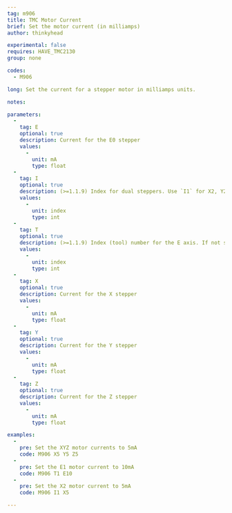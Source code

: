 ```yaml
---
tag: m906
title: TMC Motor Current
brief: Set the motor current (in milliamps)
author: thinkyhead

experimental: false
requires: HAVE_TMC2130
group: none

codes:
  - M906

long: Set the current for a stepper motor in milliamps units.

notes:

parameters:
  -
    tag: E
    optional: true
    description: Current for the E0 stepper
    values:
      -
        unit: mA
        type: float
  -
    tag: I
    optional: true
    description: (>=1.1.9) Index for dual steppers. Use `I1` for X2, Y2, and/or Z2.
    values:
      -
        unit: index
        type: int
  -
    tag: T
    optional: true
    description: (>=1.1.9) Index (tool) number for the E axis. If not specified, the E0 extruder.
    values:
      -
        unit: index
        type: int
  -
    tag: X
    optional: true
    description: Current for the X stepper
    values:
      -
        unit: mA
        type: float
  -
    tag: Y
    optional: true
    description: Current for the Y stepper
    values:
      -
        unit: mA
        type: float
  -
    tag: Z
    optional: true
    description: Current for the Z stepper
    values:
      -
        unit: mA
        type: float

examples:
  -
    pre: Set the XYZ motor currents to 5mA
    code: M906 X5 Y5 Z5
  -
    pre: Set the E1 motor current to 10mA
    code: M906 T1 E10
  -
    pre: Set the X2 motor current to 5mA
    code: M906 I1 X5

---
```


